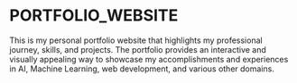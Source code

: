 # PORTFOLIO_WEBSITE
This is my personal portfolio website that highlights my professional journey, skills, and projects. The portfolio provides an interactive and visually appealing way to showcase my accomplishments and experiences in AI, Machine Learning, web development, and various other domains. 
